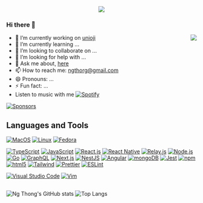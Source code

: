 <div align="center" >
<img src="https://readme-typing-svg.herokuapp.com/?lines=Welcome+to+my+GitHub+ngthorg!&color=67C69B&font=Droid+Sans+Mono">
</div>

### Hi there 👋


[<img align="right" src="https://github-readme-stackoverflow.vercel.app/?userID=5826897" />](https://stackoverflow.com/users/5826897/ng-thong)

- 🔭 I’m currently working on [unioji](https://github.com/unioji)
- 🌱 I’m currently learning ...
- 👯 I’m looking to collaborate on ...
- 🤔 I’m looking for help with ...
- 💬 Ask me about, [here](https://github.com/ngthorg/ngthorg/issues)
- 📫 How to reach me: [ngthorg@gmail.com](mailto:ngthorg@gmail.com)
- 😄 Pronouns: ...
- ⚡ Fun fact: ...
- Listen to music with me [<img alt="Spotify" src="https://img.shields.io/badge/Spotify-1ED760?&style=flat-square&logo=spotify&logoColor=white" />](https://open.spotify.com/user/ngthorg)

[<img alt="Sponsors" src="https://img.shields.io/badge/sponsor-30363D?style=flat-square&logo=GitHub-Sponsors&logoColor=#white
"/>](https://www.paypal.com/paypalme/ngthorg)

## Languages and Tools


[<img alt="MacOS" src="https://img.shields.io/badge/-Mac OS-000000?style=flat-square&logoColor=white" />](https://www.apple.com/macos)
[<img alt="Linux" src="https://img.shields.io/badge/Linux-FCC624?style=flat-square&logo=linux&logoColor=black" />](https://www.linux.org)
[<img alt="Fedora" src="https://img.shields.io/badge/Fedora-294172?style=flat-square&logo=fedora&logoColor=white" />](https://getfedora.org)

[<img alt="TypeScript" src="https://img.shields.io/badge/-TypeScript-007ACC?style=flat-square&logo=typescript&logoColor=white" />](https://www.typescriptlang.org)
[<img alt="JavaScript" src="https://img.shields.io/badge/-JavaScript-F7DF1E?style=flat-square&logo=javascript&logoColor=black" />](https://developer.mozilla.org/en-US/docs/Web/JavaScript)
[<img alt="React.js" src="https://img.shields.io/badge/React-20232A?style=flat-square&logo=react&logoColor=61DAFB" />](https://reactjs.org)
[<img alt="React Native" src="https://img.shields.io/badge/-React Native-20232A?style=flat-square&logo=react&logoColor=61DAFB" />](https://reactnative.dev)
[<img alt="Relay.js" src="https://img.shields.io/badge/-Relay.js-F26B00?style=flat-square&logoColor=white" />](https://relay.dev)
[<img alt="Node.js" src="https://img.shields.io/badge/-Node.js-43853d?style=flat-square&logo=node-dot-js&logoColor=white" />](https://nodejs.org)
[<img alt="Go" src="https://img.shields.io/badge/Go-00ADD8?style=flat-square&logo=go&logoColor=white" />](https://golang.org)
[<img alt="GraphQL" src="https://img.shields.io/badge/-GraphQL-E00097?style=flat-square&logo=graphql&logoColor=white" />](https://graphql.org)
[<img alt="Next.js" src="https://img.shields.io/badge/next.js-000000?style=flat-square&logo=next-dot-js&logoColor=white" />](https://nextjs.org)
[<img alt="NestJS" src="https://img.shields.io/badge/NestJS-E0234E?style=flat-square&logo=nestjs&logoColor=white" />](https://nestjs.com)
[<img alt="Angular" src="https://img.shields.io/badge/Angular-DD0031?style=flat-square&logo=angular&logoColor=white" />](https://angular.io)
[<img alt="mongoDB" src="https://img.shields.io/badge/-mongoDB-4fb23f?style=flat-square&logo=mongodb&logoColor=white" />](https://mongodb.com)
[<img alt="Jest" src="https://img.shields.io/badge/Jest-C21325?style=flat-square&logo=jest&logoColor=white" />](https://jestjs.io)
[<img alt="npm" src="https://img.shields.io/badge/NPM-CB3837?style=flat-square&logo=npm&logoColor=white" />](https://npmjs.com)
[<img alt="html5" src="https://img.shields.io/badge/HTML5-E34F26?style=flat-square&logo=html5&logoColor=white" />](https://developer.mozilla.org/en-US/docs/Web/Guide/HTML/HTML5)
[<img alt="Tailwind" src="https://img.shields.io/badge/Tailwind_CSS-38B2AC?style=flat-square&logo=tailwind-css&logoColor=white" />](https://tailwindcss.com)
[<img alt="Prettier" src="https://img.shields.io/badge/-Prettier-F7B93E?style=flat-square&logo=prettier&logoColor=white" />](https://prettier.io)
[<img alt="ESLint" src="https://img.shields.io/badge/-ESLint-4B32C3?style=flat-square&logo=eslint&logoColor=white" />](https://eslint.org)

[<img alt="Visual Studio Code" src="https://img.shields.io/badge/-Visual Studio Code-0078d7?style=flat-square&logo=visual-studio-code&logoColor=white" />](https://code.visualstudio.com/)
[<img alt="Vim" src="https://img.shields.io/badge/VIM-%2311AB00.svg?style=flat-square&logo=vim&logoColor=white"/>](https://www.vim.org)

##


![Ng Thong's GitHub stats](https://github-readme-stats.vercel.app/api?username=ngthorg&show_icons=true&theme=vue&hide_border=true)
![Top Langs](https://github-readme-stats.vercel.app/api/top-langs/?username=ngthorg&layout=compact&theme=vue&hide_border=true)
